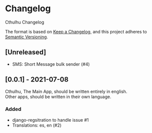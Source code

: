 # Changelog
Cthulhu Changelog  

The format is based on [Keep a Changelog](https://keepachangelog.com/en/1.0.0/),
and this project adheres to [Semantic Versioning](https://semver.org/spec/v2.0.0.html).

## [Unreleased]
- SMS: Short Message bulk sender (#4)

## [0.0.1] - 2021-07-08
Cthulhu, The Main App, should be written entirely in english.  
Other apps, should be written in their own language.  

### Added
- django-regsitration to handle issue #1
- Translations: es, en (#2)
